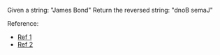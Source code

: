 Given a string: "James Bond"
Return the reversed string: "dnoB semaJ"

Reference:

- [Ref 1](https://www.youtube.com/watch?v=LmHHip-RpGw&list=PLn2ipk-jqgZiAHiA70hOxAj8RMUeqYNK3&index=10)
- [Ref 2](https://www.youtube.com/watch?v=2LBn3es8-EU&list=PLn2ipk-jqgZiAHiA70hOxAj8RMUeqYNK3&index=12)
